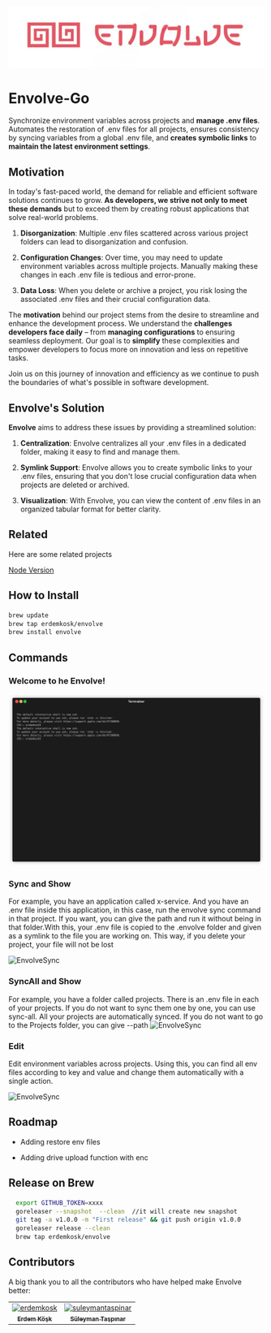 
![Logo](https://github.com/erdemkosk/envolve-ts/raw/master/logo.png)


# Envolve-Go

Synchronize environment variables across projects and **manage .env files**.
Automates the restoration of .env files for all projects, ensures consistency by syncing variables from a global .env file, and **creates symbolic links** to **maintain the latest environment settings**.


## Motivation


In today's fast-paced world, the demand for reliable and efficient software solutions continues to grow. **As developers, we strive not only to meet these demands** but to exceed them by creating robust applications that solve real-world problems.

1. **Disorganization**: Multiple .env files scattered across various project folders can lead to disorganization and confusion.

2. **Configuration Changes**: Over time, you may need to update environment variables across multiple projects. Manually making these changes in each .env file is tedious and error-prone.

3. **Data Loss**: When you delete or archive a project, you risk losing the associated .env files and their crucial configuration data.

The **motivation** behind our project stems from the desire to streamline and enhance the development process. We understand the **challenges developers face daily** – from **managing configurations** to ensuring seamless deployment. Our goal is to **simplify** these complexities and empower developers to focus more on innovation and less on repetitive tasks.

Join us on this journey of innovation and efficiency as we continue to push the boundaries of what's possible in software development.



## Envolve's Solution

**Envolve** aims to address these issues by providing a streamlined solution:

1. **Centralization**: Envolve centralizes all your .env files in a dedicated folder, making it easy to find and manage them.

2. **Symlink Support**: Envolve allows you to create symbolic links to your .env files, ensuring that you don't lose crucial configuration data when projects are deleted or archived.

3. **Visualization**: With Envolve, you can view the content of .env files in an organized tabular format for better clarity.

## Related

Here are some related projects

[Node Version](https://github.com/erdemkosk/envolve-ts)

## How to Install

```bash
brew update
brew tap erdemkosk/envolve
brew install envolve
```

## Commands
### Welcome to he Envolve!
![EnvolveRoot](images/envolve-root.gif)

### Sync and Show
For example, you have an application called x-service. And you have an .env file inside this application, in this case, run the envolve sync command in that project.
	        If you want, you can give the path and run it without being in that folder.With this, your .env file is copied to the .envolve folder and given as a symlink to the file you
	        are working on. This way, if you delete your project, your file will not be lost

![EnvolveSync](images/envolve-sync.gif)

### SyncAll and Show
For example, you have a folder called projects. There is an .env file in each of your projects. If you do not want to sync them one by one, you can use sync-all. All your projects are automatically synced.
	        If you do not want to go to the Projects folder, you can give --path
![EnvolveSync](images/envolve-sync-all.gif)

### Edit
Edit environment variables across projects. Using this, you can find all env files according to key and value and change them automatically with a single action.

![EnvolveSync](images/envolve-edit.gif)


## Roadmap

- Adding restore env files

- Adding drive upload function with enc

## Release on Brew

```bash
  export GITHUB_TOKEN=xxxx
  goreleaser --snapshot  --clean  //it will create new snapshot
  git tag -a v1.0.0 -m "First release" && git push origin v1.0.0
  goreleaser release --clean 
  brew tap erdemkosk/envolve
```

## Contributors

A big thank you to all the contributors who have helped make Envolve better:

<table>
  <tr>
    <td align="center">
      <a href="https://github.com/erdemkosk">
        <img src="https://github.com/erdemkosk.png" width="100px;" alt="erdemkosk"/>
        <br />
        <sub><b>Erdem Köşk</b></sub>
      </a>
    </td>
    <td align="center">
      <a href="https://github.com/suleymantaspinar">
        <img src="https://github.com/suleymantaspinar.png" width="100px;" alt="suleymantaspinar"/>
        <br />
        <sub><b>Süleyman Taşpınar</b></sub>
      </a>
    </td>
  </tr>
</table>


